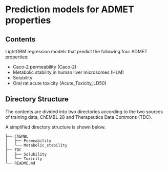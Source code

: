# Prediction models for ADMET properties

## Contents

LightGBM regression models that predict the following four ADMET properties:

- Caco-2 permeability (Caco-2)
- Metabolic stability in human liver microsomes (HLM)
- Solubility
- Oral rat acute toxicity (Acute_Toxicity_LD50)

## Directory Structure

The contents are divided into two directories according to the two sources of training data, ChEMBL 28 and Therapeutics Data Commons (TDC).

A simplified directory structure is shown below.

```
├── ChEMBL
│   ├── Permeability
│   └── Metabolic_stability
├── TDC
│   ├── Solubility
│   └── Toxicity
└── README.md
```